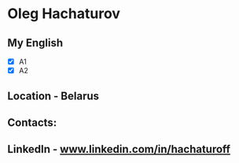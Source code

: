 # Oleg Hachaturov
## My English
- [x] A1
- [x] A2
## Location - Belarus
## Contacts:
## LinkedIn - www.linkedin.com/in/hachaturoff

